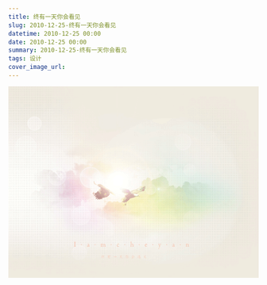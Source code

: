 ```yaml
---
title: 终有一天你会看见
slug: 2010-12-25-终有一天你会看见
datetime: 2010-12-25 00:00
date: 2010-12-25 00:00
summary: 2010-12-25-终有一天你会看见
tags: 设计
cover_image_url: 
---
```

![22798-dfig14hkyhm.png](../assets/2020/10/2048296520.png)
